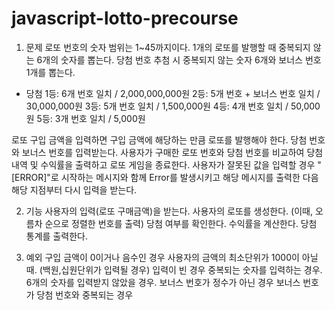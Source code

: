 # javascript-lotto-precourse

1. 문제
   로또 번호의 숫자 범위는 1~45까지이다.
   1개의 로또를 발행할 때 중복되지 않는 6개의 숫자를 뽑는다.
   당첨 번호 추첨 시 중복되지 않는 숫자 6개와 보너스 번호 1개를 뽑는다.

- 당첨
  1등: 6개 번호 일치 / 2,000,000,000원
  2등: 5개 번호 + 보너스 번호 일치 / 30,000,000원
  3등: 5개 번호 일치 / 1,500,000원
  4등: 4개 번호 일치 / 50,000원
  5등: 3개 번호 일치 / 5,000원

로또 구입 금액을 입력하면 구입 금액에 해당하는 만큼 로또를 발행해야 한다.
당첨 번호와 보너스 번호를 입력받는다.
사용자가 구매한 로또 번호와 당첨 번호를 비교하여 당첨 내역 및 수익률을 출력하고 로또 게임을 종료한다.
사용자가 잘못된 값을 입력할 경우 "[ERROR]"로 시작하는 메시지와 함께 Error를 발생시키고 해당 메시지를 출력한 다음 해당 지점부터 다시 입력을 받는다.

2. 기능
   사용자의 입력(로또 구매금액)을 받는다.
   사용자의 로또를 생성한다. (이때, 오름차 순으로 정렬한 번호를 출력)
   당첨 여부를 확인한다.
   수익률을 계산한다.
   당첨 통계를 출력한다.

3. 예외
   구입 금액이 0이거나 음수인 경우
   사용자의 금액의 최소단위가 1000이 아닐때. (백원,십원단위가 입력될 경우)
   입력이 빈 경우
   중복되는 숫자를 입력하는 경우.
   6개의 숫자를 입력받지 않았을 경우.
   보너스 번호가 정수가 아닌 경우
   보너스 번호가 당첨 번호와 중복되는 경우
